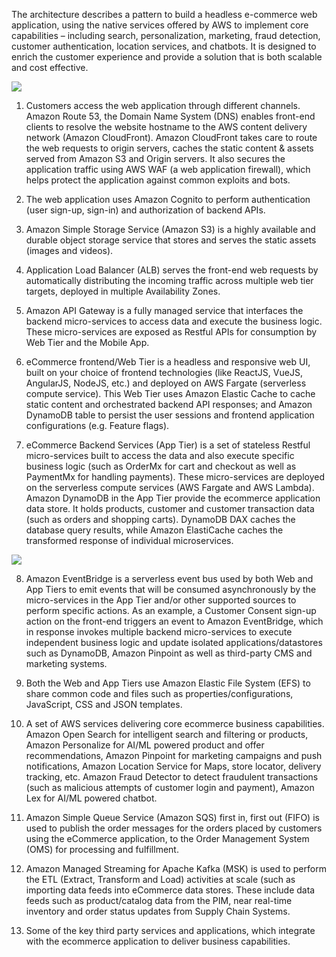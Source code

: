 The architecture describes a pattern to build a headless e-commerce web application, using the native services offered by AWS to implement core capabilities – including search, personalization, marketing, fraud detection, customer authentication, location services, and chatbots. It is designed to enrich the customer experience and provide a solution that is both scalable and cost effective.

![](https://images.viblo.asia/4da2c6af-9080-4f6a-8c84-c8eedf8541a8.png)

1. Customers access the web application through different channels. Amazon Route 53, the Domain Name System (DNS) enables front-end clients to resolve the website hostname to the AWS content delivery network (Amazon CloudFront). Amazon CloudFront takes care to route the web requests to origin servers, caches the static content & assets served from Amazon S3 and Origin servers. It also secures the application traffic using AWS WAF (a web application firewall), which helps protect the application against common exploits and bots.

2. The web application uses Amazon Cognito to perform authentication (user sign-up, sign-in) and authorization of backend APIs.

3. Amazon Simple Storage Service (Amazon S3) is a highly available and durable object storage service that stores and serves the static assets (images and videos).

4. Application Load Balancer (ALB) serves the front-end web requests by automatically distributing the incoming traffic across multiple web tier targets, deployed in multiple Availability Zones.

5. Amazon API Gateway is a fully managed service that interfaces the backend micro-services to access data and execute the business logic. These micro-services are exposed as Restful APIs for consumption by Web Tier and the Mobile App.

6. eCommerce frontend/Web Tier is a headless and responsive web UI, built on your choice of frontend technologies (like ReactJS, VueJS, AngularJS, NodeJS, etc.) and deployed on AWS Fargate (serverless compute service). This Web Tier uses Amazon Elastic Cache to cache static content and orchestrated backend API responses; and Amazon DynamoDB table to persist the user sessions and frontend application configurations (e.g. Feature flags).

7. eCommerce Backend Services (App Tier) is a set of stateless Restful micro-services built to access the data and also execute specific business logic (such as OrderMx for cart and checkout as well as PaymentMx for handling payments). These micro-services are deployed on the serverless compute services (AWS Fargate and AWS Lambda). Amazon DynamoDB in the App Tier provide the ecommerce application data store. It holds products, customer and customer transaction data (such as orders and shopping carts). DynamoDB DAX caches the database query results, while Amazon ElastiCache caches the transformed response of individual microservices.

![](https://images.viblo.asia/c1f5abcb-7b2e-4afe-8eb2-a5103f0b0d66.png)

8. Amazon EventBridge is a serverless event bus used by both Web and App Tiers to emit events that will be consumed asynchronously by the micro-services in the App Tier and/or other supported sources to perform specific actions. As an example, a Customer Consent sign-up action on the front-end triggers an event to Amazon EventBridge, which in response invokes multiple backend micro-services to execute independent business logic and update isolated applications/datastores such as DynamoDB, Amazon Pinpoint as well as third-party CMS and marketing systems.

9. Both the Web and App Tiers use Amazon Elastic File System (EFS) to share common code and files such as properties/configurations, JavaScript, CSS and JSON templates.

10. A set of AWS services delivering core ecommerce business capabilities. Amazon Open Search for intelligent search and filtering or products, Amazon Personalize for AI/ML powered product and offer recommendations, Amazon Pinpoint for marketing campaigns and push notifications, Amazon Location Service for Maps, store locator, delivery tracking, etc. Amazon Fraud Detector to detect fraudulent transactions (such as malicious attempts of customer login and payment), Amazon Lex for AI/ML powered chatbot.

11. Amazon Simple Queue Service (Amazon SQS) first in, first out (FIFO) is used to publish the order messages for the orders placed by customers using the eCommerce application, to the Order Management System (OMS) for processing and fulfillment.

12. Amazon Managed Streaming for Apache Kafka (MSK) is used to perform the ETL (Extract, Transform and Load) activities at scale (such as importing data feeds into eCommerce data stores. These include data feeds such as product/catalog data from the PIM, near real-time inventory and order status updates from Supply Chain Systems.

13. Some of the key third party services and applications, which integrate with the ecommerce application to deliver business capabilities.